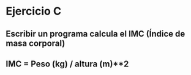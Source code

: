 # Ejercicio C
## Escribir un programa calcula el IMC (Índice de masa corporal)
## IMC = Peso (kg) / altura (m)**2